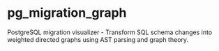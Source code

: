 # pg_migration_graph
PostgreSQL migration visualizer - Transform SQL schema changes into weighted directed graphs using AST parsing and graph theory.
